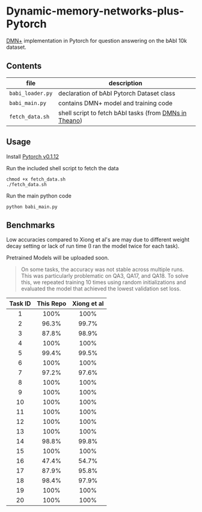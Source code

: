 # Dynamic-memory-networks-plus-Pytorch

[DMN+](https://arxiv.org/abs/1603.01417) implementation in Pytorch for question answering on the bAbI 10k dataset.

## Contents
| file | description |
| --- | --- |
| `babi_loader.py` | declaration of bAbI Pytorch Dataset class |
| `babi_main.py` | contains DMN+ model and training code |
| `fetch_data.sh` | shell script to fetch bAbI tasks (from [DMNs in Theano](https://github.com/YerevaNN/Dynamic-memory-networks-in-Theano)) |

## Usage
Install [Pytorch v0.1.12](http://pytorch.org/)

Run the included shell script to fetch the data  

    chmod +x fetch_data.sh
    ./fetch_data.sh

Run the main python code

    python babi_main.py

## Benchmarks

Low accuracies compared to Xiong et al's are may due to different weight decay setting or lack of run time (I ran the model twice for each task).

Pretrained Models will be uploaded soon.

> On some tasks, the accuracy was not stable across multiple
runs. This was particularly problematic on QA3, QA17,
and QA18. To solve this, we repeated training 10 times
using random initializations and evaluated the model that
achieved the lowest validation set loss.

| Task ID | This Repo | Xiong et al |
| :---: | :---: | :---: |
| 1 | 100% | 100% |
| 2 | 96.3% | 99.7% |
| 3 | 87.8% | 98.9% |
| 4 | 100% | 100% |
| 5 | 99.4% | 99.5% |
| 6 | 100% | 100% |
| 7 | 97.2% | 97.6% |
| 8 | 100% | 100% |
| 9 | 100% | 100% |
| 10 | 100% | 100% |
| 11 | 100% | 100% |
| 12 | 100% | 100% |
| 13 | 100% | 100% |
| 14 | 98.8% | 99.8% |
| 15 | 100% | 100% |
| 16 | 47.4% | 54.7% |
| 17 | 87.9% | 95.8% |
| 18 | 98.4% | 97.9% |
| 19 | 100% | 100% |
| 20 | 100% | 100% |
